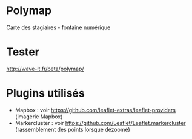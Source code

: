 # Polymap
Carte des stagiaires - fontaine numérique

# Tester
http://wave-it.fr/beta/polymap/

# Plugins utilisés
* Mapbox : voir https://github.com/leaflet-extras/leaflet-providers (imagerie Mapbox)
* Markercluster : voir https://github.com/Leaflet/Leaflet.markercluster (rassemblement des points lorsque dézoomé)
